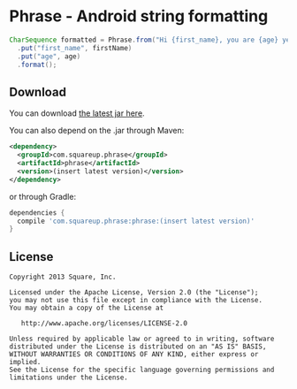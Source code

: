 Phrase - Android string formatting
==================================

```java
CharSequence formatted = Phrase.from("Hi {first_name}, you are {age} years old.")
  .put("first_name", firstName)
  .put("age", age)
  .format();
```

Download
--------

You can download [the latest jar here][jar].

You can also depend on the .jar through Maven:

```xml
<dependency>
  <groupId>com.squareup.phrase</groupId>
  <artifactId>phrase</artifactId>
  <version>(insert latest version)</version>
</dependency>
```

or through Gradle:

```groovy
dependencies {
  compile 'com.squareup.phrase:phrase:(insert latest version)'
}
```

License
-------

    Copyright 2013 Square, Inc.

    Licensed under the Apache License, Version 2.0 (the "License");
    you may not use this file except in compliance with the License.
    You may obtain a copy of the License at

       http://www.apache.org/licenses/LICENSE-2.0

    Unless required by applicable law or agreed to in writing, software
    distributed under the License is distributed on an "AS IS" BASIS,
    WITHOUT WARRANTIES OR CONDITIONS OF ANY KIND, either express or implied.
    See the License for the specific language governing permissions and
    limitations under the License.


[jar]: http://repository.sonatype.org/service/local/artifact/maven/redirect?r=central-proxy&g=com.squareup.phrase&a=phrase&v=LATEST
